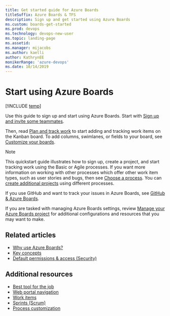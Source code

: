 ```yaml
---
title: Get started guide for Azure Boards 
titleSuffix: Azure Boards & TFS
description: Sign up and get started using Azure Boards 
ms.custom: boards-get-started 
ms.prod: devops
ms.technology: devops-new-user
ms.topic: landing-page
ms.assetid:  
ms.manager: mijacobs
ms.author: kaelli
author: KathrynEE
monikerRange: 'azure-devops'
ms.date: 10/14/2019
---
```



# Start using Azure Boards    

[!INCLUDE [temp](../_shared/version-vsts-tfs-all-versions.md)]

Use this guide to sign up and start using Azure Boards. Start with [Sign up and invite some teammates](sign-up-invite-teammates.md).

Then, read [Plan and track work](plan-track-work.md) to start adding and tracking work items on the Kanban board. To add columns, swimlanes, or fields to your board, see [Customize your boards](customize-boards.md). 

> [!NOTE]
> This quickstart guide illustrates how to sign up, create a project, and start tracking work using the Basic or Agile processes. If you want more information on working with other processes which offer other work item types, such as user stories and bugs, then see [Choose a process](../work-items/guidance/choose-process.md). You can [create additional projects](../../organizations/projects/create-project.md) using different processes.  
> 
> If you use GitHub and want to track your issues in Azure Boards, see [GitHub & Azure Boards](../github/index.md).

If you are tasked with managing Azure Boards settings, review [Manage your Azure Boards project](manage-boards.md) for additional configurations and resources that you may want to make. 

## Related articles

- [Why use Azure Boards?](why-use-azure-boards.md)
- [Key concepts](key-concepts.md)
- [Default permissions & access (Security)](permissions-access-boards.md) 

## Additional resources

- [Best tool for the job](../work-items/best-tool-add-update-link-work-items.md)  
- [Web portal navigation](../../project/navigation/index.md) 
- [Work items](../work-items/about-work-items.md)  
- [Sprints (Scrum)](../sprints/scrum-overview.md)
- [Process customization](../../organizations/settings/work/inheritance-process-model.md)



